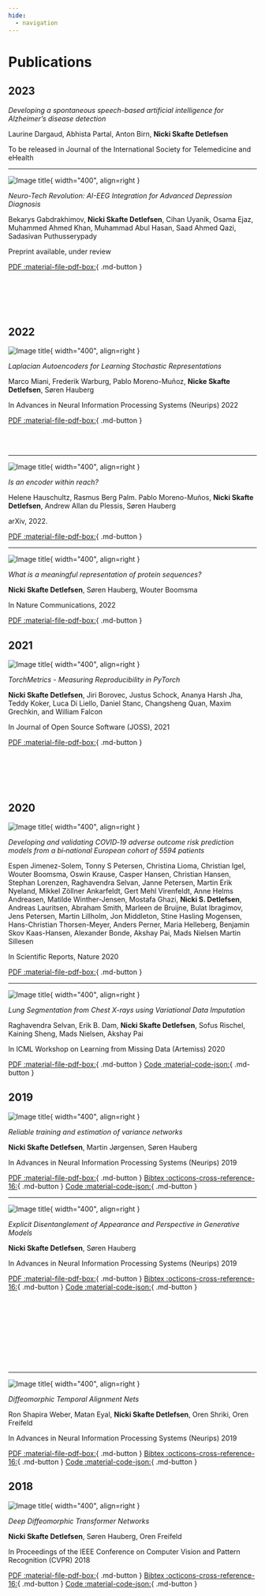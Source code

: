 ```yaml
---
hide:
  - navigation
---
```


# Publications

## 2023

*Developing a spontaneous speech-based artificial intelligence for Alzheimer’s disease detection*

Laurine Dargaud, Abhista Partal, Anton Birn, **Nicki Skafte Detlefsen**

To be released in Journal of the International Society for Telemedicine and eHealth

---

![Image title](images/2023_ai_eeg.PNG){ width="400", align=right }

*Neuro-Tech Revolution: AI-EEG Integration for Advanced Depression Diagnosis*

Bekarys Gabdrakhimov, **Nicki Skafte Detlefsen**, Cihan Uyanik, Osama Ejaz, Muhammed Ahmed Khan, Muhammad Abul Hasan,
Saad Ahmed Qazi, Sadasivan Puthusserypady

Preprint available, under review

[PDF :material-file-pdf-box:](files/2023_ai_eeg.pdf){ .md-button }

<br/><br/>
<br/><br/>

## 2022

![Image title](images/2022_laplacian.PNG){ width="400", align=right }

*Laplacian Autoencoders for Learning Stochastic Representations*

Marco Miani, Frederik Warburg, Pablo Moreno-Muñoz, **Nicke Skafte Detlefsen**, Søren Hauberg

In Advances in Neural Information Processing Systems (Neurips) 2022

[PDF :material-file-pdf-box:](files/2022_laplacian.pdf){ .md-button }

<br/><br/>

---

![Image title](images/2022_reach.PNG){ width="400", align=right }

*Is an encoder within reach?*

Helene Hauschultz, Rasmus Berg Palm. Pablo Moreno-Muños, **Nicki Skafte Detlefsen**, Andrew Allan du Plessis, Søren Hauberg

arXiv, 2022.

[PDF :material-file-pdf-box:](files/2022_reach.pdf"){ .md-button }

---

![Image title](images/2022_protein.PNG){ width="400", align=right }

*What is a meaningful representation of protein sequences?*

**Nicki Skafte Detlefsen**, Søren Hauberg, Wouter Boomsma

In Nature Communications, 2022

[PDF :material-file-pdf-box:](files/2022_proteins.pdf){ .md-button }

## 2021

![Image title](images/2021_torchmetrics.PNG){ width="400", align=right }

*TorchMetrics - Measuring Reproducibility in PyTorch*

**Nicki Skafte Detlefsen**, Jiri Borovec, Justus Schock, Ananya Harsh Jha, Teddy Koker, Luca Di Liello, Daniel Stanc,
Changsheng Quan, Maxim Grechkin, and William Falcon

In Journal of Open Source Software (JOSS), 2021

[PDF :material-file-pdf-box:](files/2021_torchmetrics.pdf){ .md-button }

<br/><br/>
<br/><br/>

## 2020

![Image title](images/2020_covid.PNG){ width="400", align=right }

*Developing and validating COVID‑19 adverse outcome risk prediction models from a bi‑national European cohort of 5594 patients*

Espen Jimenez-Solem, Tonny S Petersen, Christina Lioma, Christian Igel, Wouter Boomsma, Oswin Krause, Casper Hansen,
Christian Hansen, Stephan Lorenzen, Raghavendra Selvan, Janne Petersen, Martin Erik Nyeland, Mikkel Zöllner Ankarfeldt,
Gert Mehl Virenfeldt, Anne Helms Andreasen, Matilde Winther-Jensen, Mostafa Ghazi, **Nicki S. Detlefsen**,
Andreas Lauritsen, Abraham Smith, Marleen de Bruijne, Bulat Ibragimov, Jens Petersen, Martin Lillholm, Jon Middleton,
Stine Hasling Mogensen, Hans-Christian Thorsen-Meyer, Anders Perner, Maria Helleberg, Benjamin Skov Kaas-Hansen,
Alexander Bonde, Akshay Pai, Mads Nielsen Martin Sillesen

In Scientific Reports, Nature 2020

[PDF :material-file-pdf-box:](files/2020_covid.pdf){ .md-button }

---

![Image title](images/2020_lung_segmentation.PNG){ width="400", align=right }

*Lung Segmentation from Chest X-rays using Variational Data Imputation*

Raghavendra Selvan, Erik B. Dam, **Nicki Skafte Detlefsen**, Sofus Rischel, Kaining Sheng, Mads Nielsen, Akshay Pai

In ICML Workshop on Learning from Missing Data (Artemiss) 2020

[PDF :material-file-pdf-box:](files/2020_lung_segmentation.pdf){ .md-button } [Code :material-code-json:](https://github.com/raghavian/lungVAE){ .md-button }

## 2019

![Image title](images/2019_variance_estimation.PNG){ width="400", align=right }

*Reliable training and estimation of variance networks*

**Nicki Skafte Detlefsen**, Martin Jørgensen, Søren Hauberg

In Advances in Neural Information Processing Systems (Neurips) 2019

[PDF :material-file-pdf-box:](files/2019_variance_estimation.pdf){ .md-button }  [Bibtex :octicons-cross-reference-16:](files/2019_variance_estimation.bib){ .md-button } [Code :material-code-json:](https://github.com/SkafteNicki/john){ .md-button }

---

![Image title](images/2019_disentanglement.PNG){ width="400", align=right }

*Explicit Disentanglement of Appearance and Perspective in Generative Models*

**Nicki Skafte Detlefsen**, Søren Hauberg

In Advances in Neural Information Processing Systems (Neurips) 2019

[PDF :material-file-pdf-box:](files/2019_disentanglement.pdf){ .md-button }  [Bibtex :octicons-cross-reference-16:](files/2019_disentanglement.bib){ .md-button } [Code :material-code-json:](https://github.com/SkafteNicki/unsuper){ .md-button }

<br/><br/>
<br/><br/>
<br/><br/>
<br/><br/>

---

![Image title](images/2019_dtan.PNG){ width="400", align=right }

*Diffeomorphic Temporal Alignment Nets*

Ron Shapira Weber, Matan Eyal, **Nicki Skafte Detlefsen**, Oren Shriki, Oren Freifeld

In Advances in Neural Information Processing Systems (Neurips) 2019

[PDF :material-file-pdf-box:](files/2019_dtan.pdf){ .md-button }  [Bibtex :octicons-cross-reference-16:](files/2019_dtan.bib){ .md-button } [Code :material-code-json:](https://github.com/BGU-CS-VIL/dtan){ .md-button }

## 2018

![Image title](images/2018_ddtn.PNG){ width="400", align=right }

*Deep Diffeomorphic Transformer Networks*

**Nicki Skafte Detlefsen**, Søren Hauberg, Oren Freifeld

In Proceedings of the IEEE Conference on Computer Vision and Pattern Recognition (CVPR) 2018

[PDF :material-file-pdf-box:](files/2018_ddtn.pdf){ .md-button } [Bibtex :octicons-cross-reference-16:](files/2018_ddtn.bib){ .md-button } [Code :material-code-json:](https://github.com/SkafteNicki/ddtn){ .md-button }
